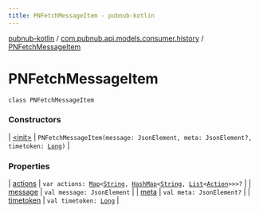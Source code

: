 ```yaml
---
title: PNFetchMessageItem - pubnub-kotlin
---
```


[pubnub-kotlin](../../index.html) / [com.pubnub.api.models.consumer.history](../index.html) / [PNFetchMessageItem](./index.html)

# PNFetchMessageItem

`class PNFetchMessageItem`

### Constructors

| [&lt;init&gt;](-init-.html) | `PNFetchMessageItem(message: JsonElement, meta: JsonElement?, timetoken: `[`Long`](https://kotlinlang.org/api/latest/jvm/stdlib/kotlin/-long/index.html)`)` |

### Properties

| [actions](actions.html) | `var actions: `[`Map`](https://kotlinlang.org/api/latest/jvm/stdlib/kotlin.collections/-map/index.html)`<`[`String`](https://kotlinlang.org/api/latest/jvm/stdlib/kotlin/-string/index.html)`, `[`HashMap`](https://kotlinlang.org/api/latest/jvm/stdlib/kotlin.collections/-hash-map/index.html)`<`[`String`](https://kotlinlang.org/api/latest/jvm/stdlib/kotlin/-string/index.html)`, `[`List`](https://kotlinlang.org/api/latest/jvm/stdlib/kotlin.collections/-list/index.html)`<`[`Action`](../-action/index.html)`>>>?` |
| [message](message.html) | `val message: JsonElement` |
| [meta](meta.html) | `val meta: JsonElement?` |
| [timetoken](timetoken.html) | `val timetoken: `[`Long`](https://kotlinlang.org/api/latest/jvm/stdlib/kotlin/-long/index.html) |

